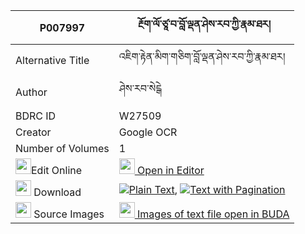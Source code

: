|P007997|རྔོག་ལོ་ཙཱ་བ་བློ་ལྡན་ཤེས་རབ་ཀྱི་རྣམ་ཐར། 
| --- | --- 
|Alternative Title |འཇིག་རྟེན་མིག་གཅིག་བློ་ལྡན་ཤེས་རབ་ཀྱི་རྣམ་ཐར།
|Author| ཤེས་རབ་སེངྒེ
|BDRC ID | W27509
|Creator | Google OCR
|Number of Volumes| 1
|<img width="25" src="https://img.icons8.com/color/25/000000/edit-property.png">Edit Online| [<img width="25" src="https://avatars.githubusercontent.com/u/45091458?s=200&v=4"> Open in Editor](http://editor.openpecha.org/P007997)
|<img width="25" src="https://img.icons8.com/fluent/48/000000/download-2.png"/>  Download | [![](https://img.icons8.com/color/20/000000/txt.png)Plain Text](https://github.com/Openpecha/P007997/releases/download/v1/ngok_lotsawa_loden_sherab_kyi__plain_P007997.zip), [![](https://img.icons8.com/color/20/000000/txt.png)Text with Pagination](https://github.com/Openpecha/P007997/releases/download/v1/ngok_lotsawa_loden_sherab_kyi__pages_P007997.zip)
|<img width="25" src="https://img.icons8.com/plasticine/100/000000/pictures-folder.png"/>  Source Images | [<img width="25" src="https://library.bdrc.io/icons/BUDA-small.svg"> Images of text file open in BUDA](https://library.bdrc.io/show/bdr:W27509)